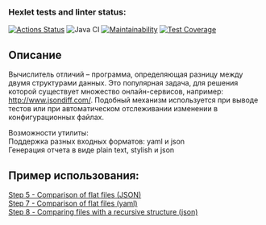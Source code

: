### Hexlet tests and linter status:
[![Actions Status](https://github.com/Yakov256/java-project-71/workflows/hexlet-check/badge.svg)](https://github.com/Yakov256/java-project-71/actions)
![Java CI](https://github.com/Yakov256/java-project-71/actions/workflows/main.yml/badge.svg)
[![Maintainability](https://api.codeclimate.com/v1/badges/17c5ee080de81c82696a/maintainability)](https://codeclimate.com/github/Yakov256/java-project-71/maintainability)
[![Test Coverage](https://api.codeclimate.com/v1/badges/17c5ee080de81c82696a/test_coverage)](https://codeclimate.com/github/Yakov256/java-project-71/test_coverage)

## Описание
Вычислитель отличий – программа, определяющая разницу между двумя структурами данных. Это популярная задача, для решения которой существует множество онлайн-сервисов, например: http://www.jsondiff.com/. Подобный механизм используется при выводе тестов или при автоматическом отслеживании изменении в конфигурационных файлах.

Возможности утилиты:  
    Поддержка разных входных форматов: yaml и json  
    Генерация отчета в виде plain text, stylish и json  

## Пример использования:
[Step 5 - Comparison of flat files (JSON)](https://asciinema.org/a/HnPUad2apHyU8xjeMZ5AW4tpB)  
[Step 7 - Comparison of flat files (yaml)](https://asciinema.org/a/srguS7bJtSx4H0WI08vWNI8tM)  
[Step 8 - Сomparing files with a recursive structure (json)](https://asciinema.org/a/lL032dksa6STzvS2RgeMcAepD)  
